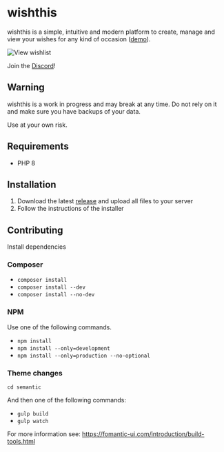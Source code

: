 # wishthis

wishthis is a simple, intuitive and modern platform to create, manage and view
your wishes for any kind of occasion ([demo](https://wishthis.online)).

![View wishlist](/src/assets/img/wishlist-view.png "View wishlist")

Join the [Discord](https://discord.gg/WJaKrQd9)!

## Warning
wishthis is a work in progress and may break at any time. Do not rely on it and make sure you have backups of your data.

Use at your own risk.

## Requirements
* PHP 8

## Installation
1. Download the latest [release](https://github.com/grandeljay/wishthis/releases) and upload all files to your server
1. Follow the instructions of the installer

## Contributing
Install dependencies

### Composer
- `composer install`
- `composer install --dev`
- `composer install --no-dev`

### NPM
Use one of the following commands.

- `npm install`
- `npm install --only=development`
- `npm install --only=production --no-optional`

### Theme changes
```
cd semantic
```

And then one of the following commands:
- `gulp build`
- `gulp watch`

For more information see: https://fomantic-ui.com/introduction/build-tools.html
